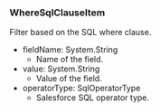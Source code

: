 ### WhereSqlClauseItem
Filter based on the SQL where clause.

- fieldName: System.String
  - Name of the field.
- value: System.String
  - Value of the field.
- operatorType: SqlOperatorType
  - Salesforce SQL operator type.

